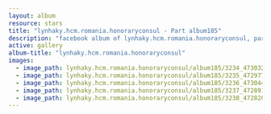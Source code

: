 ```yaml
---
layout: album
resource: stars
title: "lynhaky.hcm.romania.honoraryconsul - Part album185"
description: "facebook album of lynhaky.hcm.romania.honoraryconsul, part album185."
active: gallery
album-title: "lynhaky.hcm.romania.honoraryconsul"
images:
  - image_path: lynhaky.hcm.romania.honoraryconsul/album185/3234_473032179_1142588327225126_3061161393996205159_n.jpg
  - image_path: lynhaky.hcm.romania.honoraryconsul/album185/3235_472977136_1142588353891790_2100687637000659385_n.jpg
  - image_path: lynhaky.hcm.romania.honoraryconsul/album185/3236_473044569_1142588343891791_4964214681797627463_n.jpg
  - image_path: lynhaky.hcm.romania.honoraryconsul/album185/3237_472891389_1142588380558454_770721662890036831_n.jpg
  - image_path: lynhaky.hcm.romania.honoraryconsul/album185/3238_472820860_1142588370558455_4550954052106982013_n.jpg
---
```

